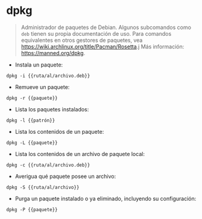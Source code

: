 # dpkg

> Administrador de paquetes de Debian.
> Algunos subcomandos como `deb` tienen su propia documentación de uso.
> Para comandos equivalentes en otros gestores de paquetes, vea <https://wiki.archlinux.org/title/Pacman/Rosetta>.j
> Más información: <https://manned.org/dpkg>.

- Instala un paquete:

`dpkg -i {{ruta/al/archivo.deb}}`

- Remueve un paquete:

`dpkg -r {{paquete}}`

- Lista los paquetes instalados:

`dpkg -l {{patrón}}`

- Lista los contenidos de un paquete:

`dpkg -L {{paquete}}`

- Lista los contenidos de un archivo de paquete local:

`dpkg -c {{ruta/al/archivo.deb}}`

- Averigua qué paquete posee un archivo:

`dpkg -S {{ruta/al/archivo}}`

- Purga un paquete instalado o ya eliminado, incluyendo su configuración:

`dpkg -P {{paquete}}`
